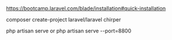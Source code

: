 https://bootcamp.laravel.com/blade/installation#quick-installation

composer create-project laravel/laravel chirper

php artisan serve
or
php artisan serve --port=8800

<!--stackedit_data:
eyJoaXN0b3J5IjpbLTQxNjE4NDE1NiwxMzQ5OTAxNDYyXX0=
-->